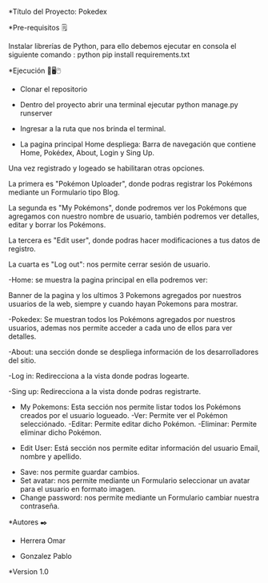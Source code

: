﻿*Título del Proyecto: Pokedex


*Pre-requisitos 🗒️


Instalar librerías de Python, para ello debemos ejecutar en consola el siguiente comando :
python pip install requirements.txt




*Ejecución 💾🖥️🖱️


- Clonar el repositorio 
- Dentro del proyecto abrir una terminal ejecutar python manage.py runserver
- Ingresar a la ruta que nos brinda el terminal.


- La pagina principal Home despliega:
Barra de navegación  que contiene Home, Pokédex, About, Login y Sing Up.


Una vez registrado y logeado se habilitaran otras opciones.


La primera es "Pokémon Uploader", donde podras registrar los Pokémons mediante un Formulario tipo Blog.


La segunda es "My Pokémons", donde podremos ver los Pokémons que agregamos con nuestro nombre de usuario, también podremos ver detalles, editar y borrar los Pokémons.


La tercera  es "Edit user", donde podras hacer modificaciones a tus datos de registro.


La cuarta es "Log out": nos permite cerrar sesión de usuario.




-Home: se muestra la pagina principal en ella podremos ver:


Banner de la pagina y los ultimos 3 Pokemons agregados por nuestros usuarios de la web, siempre y cuando hayan Pokemons para mostrar. 


-Pokedex: Se muestran todos los Pokémons agregados por nuestros usuarios, ademas nos permite acceder a cada uno de ellos para ver detalles.


-About: una sección donde se despliega información de los desarrolladores del sitio.
            
-Log in: Redirecciona a la vista donde podras logearte.


-Sing up: Redirecciona a la vista donde podras registrarte.


 - My Pokemons: Esta sección nos permite listar todos los Pokémons creados por el usuario logueado.
        -Ver: Permite ver el Pokémon selecciónado.
        -Editar: Permite editar dicho Pokémon.
        -Eliminar: Permite eliminar dicho Pokémon.


- Edit User: Está sección nos permite editar información del usuario Email, nombre y apellido.


* Save: nos permite guardar cambios.
* Set avatar: nos permite mediante un Formulario seleccionar un avatar para el usuario en formato imagen.
* Change password: nos permite mediante un Formulario cambiar nuestra contraseña.




*Autores ✒️


* Herrera Omar


* Gonzalez Pablo

*Version 1.0